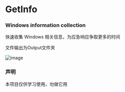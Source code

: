 # GetInfo
### Windows information collection

快速收集 Windows 相关信息，为应急响应争取更多的时间

文件输出为Output文件夹

![image](https://user-images.githubusercontent.com/11003642/113806697-58c29300-9795-11eb-994b-73adb3a1f39d.png)


### 声明 
本项目仅供学习使用，勿做它用
